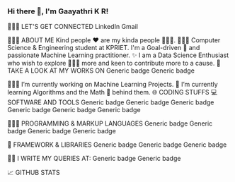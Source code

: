 ### Hi there 👋, I'm Gaayathri K R!

🤍🤳🏻 LET'S GET CONNECTED
LinkedIn Gmail

🙋🏻‍♀️ ABOUT ME
Kind people ❤️ are my kinda people 💁🏻‍♀️.
👩🏻‍🎓 Computer Science & Engineering student at KPRIET.
I'm a Goal-driven 🎯 and passionate Machine Learning practitioner.
✨ I am a Data Science Enthusiast who wish to explore 🏄🏻‍♀️ more and keen to contribute more to a cause.
👀 TAKE A LOOK AT MY WORKS ON
Generic badge Generic badge

👩🏻‍💻 I’m currently working on Machine Learning Projects.
🌱 I’m currently learning Algorithms and the Math 🧮 behind them.
🌐 CODING STUFFS
💻 SOFTWARE AND TOOLS
Generic badge Generic badge Generic badge Generic badge Generic badge Generic badge

👩🏻‍💻 PROGRAMMING & MARKUP LANGUAGES
Generic badge Generic badge Generic badge Generic badge

🧰 FRAMEWORK & LIBRARIES
Generic badge Generic badge Generic badge

✍🏻 I WRITE MY QUERIES AT:
Generic badge Generic badge

📈 GITHUB STATS
